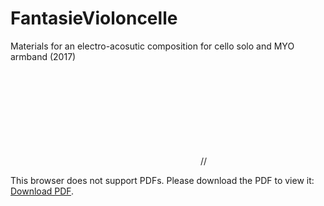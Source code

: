 # FantasieVioloncelle
Materials for an electro-acosutic composition for cello solo and MYO armband (2017)

<object data="https://github.com/gonzalo-villegas-curulla/FantasieVioloncelle/blob/main/Fantaisie-pour-violoncelle-Villegas-Curulla-Gonzalo.pdf" type="application/pdf" width="700px" height="700px">
    <embed src="https://github.com/gonzalo-villegas-curulla/FantasieVioloncelle/blob/main/Fantaisie-pour-violoncelle-Villegas-Curulla-Gonzalo.pdf">
        //<p>This browser does not support PDFs. Please download the PDF to view it: <a href="http://yoursite.com/the.pdf">Download PDF</a>.</p>
    </embed>
</object>
